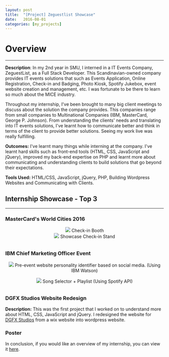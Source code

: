 ```yaml
---
layout: post
title:  "[Project] Zeguestlist Showcase"
date:   2016-08-01
categories: [my_projects]
---
```


# Overview #
--- 
**Description**: In my 2nd year in SMU, I interned in a IT Events Company, ZeguestList, as a Full Stack Developer. This Scandinavian-owned company provides IT events solutions that such as Events Application, Online Registration, Check-in and Badging, Photo Kiosk, Spotify Jukebox, event website creation and management, etc. I was fortunate to be there to learn so much about the MICE industry. 

Throughout my internship, I've been brought to many big client meetings to discuss about the solution the company provides. This companies range from small companies to Multinational Companies (IBM, MasterCard, George P. Johnson). From understanding the clients' needs and translating into IT events solutions, I've learnt how to communicate better and think in terms of the client to provide better solutions. Seeing my work live was really fulfilling. 

**Outcomes:** I've learnt many things while interning at the company. I've learnt hard skills such as front-end tools (HTML, CSS, JavaScript and jQuery), improved my back-end expertise on PHP and learnt more about communicating and understanding clients to build solutions that go beyond their expectations.

**Tools Used:** HTML/CSS, JavaScript, jQuery, PHP, Building Wordpress Websites and Communicating with Clients.

## Internship Showcase - Top 3 ##
---
### MasterCard's World Cities 2016 ###

<div class="col-md-12 col-sm-12 no-padding" style="margin-bottom: 35px; text-align: center;">
    <div class="col-md-6 no-padding">
        <image class="image-responsive" src="http://www.datayse.com/static/img/blogpost/2016-08-01-MC-1.jpg" />
        <span class="image-description">Check-in Booth</span>
    </div>
        <div class="col-md-6 col-sm-12 no-padding">
        <image class="image-responsive" src="http://www.datayse.com/static/img/blogpost/2016-08-01-MC-2.png" />
        <span class="image-description">Showcase Check-in Stand</span>
    </div>
</div>


### IBM Chief Marketing Officer Event ###
<div class="col-md-12 col-sm-12 no-padding" style="margin-bottom: 35px; text-align: center;">
    <div class="col-md-12 col-sm-12 no-padding" style="margin-bottom: 15px;">
        <image class="image-responsive" src="http://www.datayse.com/static/img/blogpost/2016-08-01-ATS-1.png" />
        <span class="image-description">Pre-event website personality identifier based on social media. (Using IBM Watson)</span>
    </div>
        <div class="col-md-12 col-sm-12 no-padding">
        <image class="image-responsive" src="http://www.datayse.com/static/img/blogpost/2016-08-01-ATS-2.jpg" />
        <span class="image-description">Song Selector + Playlist (Using Spotify API)</span>
    </div>
</div>

### DGFX Studios Website Redesign ###
**Description:** This was the first project that I worked on to understand more about HTML, CSS, JavaScript and jQuery. I redesigned the website for [DGFX Studios](http://dgfxstudio.com.sg/) from a wix website into wordpress website.

### Poster ###
In conclusion, if you would like an overview of my internship, you can view it <a href="http://www.datayse.com/static/img/blogpost/2016-08-01-Zeguestlist_Poster.pdf" download>here</a>. 
